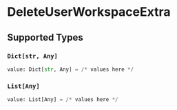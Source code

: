 # DeleteUserWorkspaceExtra


## Supported Types

### `Dict[str, Any]`

```python
value: Dict[str, Any] = /* values here */
```

### `List[Any]`

```python
value: List[Any] = /* values here */
```

